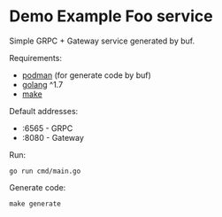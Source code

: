 # Demo Example Foo service

Simple GRPC + Gateway service generated by buf.

Requirements:
* [podman](https://podman.io/) (for generate code by buf)
* [golang](https://go.dev/) ^1.7
* [make](https://www.gnu.org/software/make/)

Default addresses:
* :6565 - GRPC
* :8080 - Gateway

Run:
```shell
go run cmd/main.go
```

Generate code:
```shell
make generate
```
